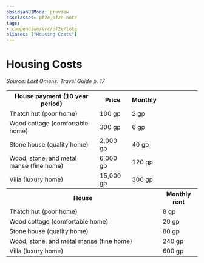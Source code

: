 ```yaml
---
obsidianUIMode: preview
cssclasses: pf2e,pf2e-note
tags:
- compendium/src/pf2e/lotg
aliases: ["Housing Costs"]
---
```

# Housing Costs  
*Source: Lost Omens: Travel Guide p. 17*  

<table>
<tr>
  <th>House payment (10 year period)</th>
  <th>Price</th>
  <th>Monthly</th>
</tr>
<tr>
  <td>Thatch hut (poor home)</td>
  <td>100 gp</td>
  <td>2 gp</td>
</tr>
<tr>
  <td>Wood cottage (comfortable home)</td>
  <td>300 gp</td>
  <td>6 gp</td>
</tr>
<tr>
  <td>Stone house (quality home)</td>
  <td>2,000 gp</td>
  <td>40 gp</td>
</tr>
<tr>
  <td>Wood, stone, and metal manse (fine home)</td>
  <td>6,000 gp</td>
  <td>120 gp</td>
</tr>
<tr>
  <td>Villa (luxury home)</td>
  <td>15,000 gp</td>
  <td>300 gp</td>
</tr>
<tr>
  <th colspan="3">House</th>
  <th colspan="0">Monthly rent</th>
</tr>
<tr>
  <td colspan="3">Thatch hut (poor home)</td>
  <td colspan="1">8 gp</td>
</tr>
<tr>
  <td colspan="3">Wood cottage (comfortable home)</td>
  <td colspan="1">20 gp</td>
</tr>
<tr>
  <td colspan="3">Stone house (quality home)</td>
  <td colspan="1">80 gp</td>
</tr>
<tr>
  <td colspan="3">Wood, stone, and metal manse (fine home)</td>
  <td colspan="1">240 gp</td>
</tr>
<tr>
  <td colspan="3">Villa (luxury home)</td>
  <td colspan="1">600 gp</td>
</tr>
</table>